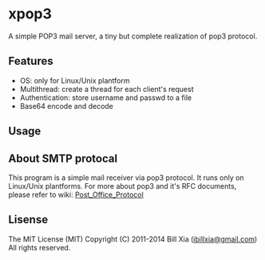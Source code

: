 # xpop3 

A simple POP3 mail server, a tiny but complete realization of pop3 protocol.


## Features

- OS: only for Linux/Unix plantform  
- Multithread: create a thread for each client's request  
- Authentication: store username and passwd to a file
- Base64 encode and decode  

## Usage  



## About SMTP protocal  

This program is a simple mail receiver via pop3 protocol. It runs only on Linux/Unix plantforms.
For more about pop3 and it's RFC documents, please refer to wiki: 
[Post_Office_Protocol](http://en.wikipedia.org/wiki/Post_Office_Protocol)


## Lisense

The MIT License (MIT)
Copyright (C) 2011-2014 Bill Xia (ibillxia@gmail.com) 
All rights reserved.

